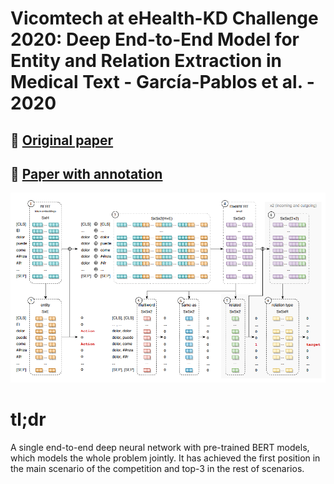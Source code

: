 # Vicomtech at eHealth-KD Challenge 2020: Deep End-to-End Model for Entity and Relation Extraction in Medical Text - García-Pablos et al. - 2020

## 📌 [Original paper](http://ceur-ws.org/Vol-2664/eHealth-KD_paper3.pdf)

## 📌 [Paper with annotation](paper_with_annotation/Garca-Pablos_et_al.-Vicomtech_eHealth_Challenge_2020-annotation_pavalucas.pdf)

![images/vicomtech_eHealth.png](images/vicomtech_eHealth.png)

# tl;dr

A single end-to-end deep neural network with pre-trained BERT models, which models the whole problem jointly. It has achieved the first position in the main scenario of the competition and top-3 in the rest of scenarios.